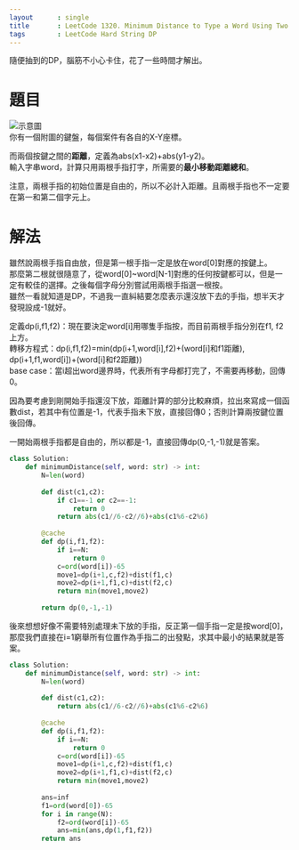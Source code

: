 ```yaml
--- 
layout      : single
title       : LeetCode 1320. Minimum Distance to Type a Word Using Two Fingers
tags        : LeetCode Hard String DP
---
```

隨便抽到的DP，腦筋不小心卡住，花了一些時間才解出。

# 題目
![示意圖](https://assets.leetcode.com/uploads/2020/01/02/leetcode_keyboard.png)  
你有一個附圖的鍵盤，每個案件有各自的X-Y座標。  

而兩個按鍵之間的**距離**，定義為abs(x1-x2)+abs(y1-y2)。  
輸入字串word，計算只用兩根手指打字，所需要的**最小移動距離總和**。  

注意，兩根手指的初始位置是自由的，所以不必計入距離。且兩根手指也不一定要在第一和第二個字元上。  

# 解法
雖然說兩根手指自由放，但是第一根手指一定是放在word[0]對應的按鍵上。  
那麼第二根就很隨意了，從word[0]\~word[N-1]對應的任何按鍵都可以，但是一定有較佳的選擇。之後每個字母分別嘗試用兩根手指選一根按。    
雖然一看就知道是DP，不過我一直糾結要怎麼表示還沒放下去的手指，想半天才發現設成-1就好。  

定義dp(i,f1,f2)：現在要決定word[i]用哪隻手指按，而目前兩根手指分別在f1, f2上方。  
轉移方程式：dp(i,f1,f2)=min(dp(i+1,word[i],f2)+(word[i]和f1距離), dp(i+1,f1,word[i])+(word[i]和f2距離))  
base case：當i超出word邊界時，代表所有字母都打完了，不需要再移動，回傳0。  

因為要考慮到剛開始手指還沒下放，距離計算的部分比較麻煩，拉出來寫成一個函數dist，若其中有位置是-1，代表手指未下放，直接回傳0；否則計算兩按鍵位置後回傳。  

一開始兩根手指都是自由的，所以都是-1，直接回傳dp(0,-1,-1)就是答案。  

```python
class Solution:
    def minimumDistance(self, word: str) -> int:
        N=len(word)
        
        def dist(c1,c2):
            if c1==-1 or c2==-1:
                return 0
            return abs(c1//6-c2//6)+abs(c1%6-c2%6)
        
        @cache
        def dp(i,f1,f2):
            if i==N:
                return 0
            c=ord(word[i])-65
            move1=dp(i+1,c,f2)+dist(f1,c)
            move2=dp(i+1,f1,c)+dist(f2,c)
            return min(move1,move2)
            
        return dp(0,-1,-1)
```

後來想想好像不需要特別處理未下放的手指，反正第一個手指一定是按word[0]，那麼我們直接在i=1窮舉所有位置作為手指二的出發點，求其中最小的結果就是答案。

```python
class Solution:
    def minimumDistance(self, word: str) -> int:
        N=len(word)
        
        def dist(c1,c2):
            return abs(c1//6-c2//6)+abs(c1%6-c2%6)
        
        @cache
        def dp(i,f1,f2):
            if i==N:
                return 0
            c=ord(word[i])-65
            move1=dp(i+1,c,f2)+dist(f1,c)
            move2=dp(i+1,f1,c)+dist(f2,c)
            return min(move1,move2)
        
        ans=inf
        f1=ord(word[0])-65
        for i in range(N):
            f2=ord(word[i])-65
            ans=min(ans,dp(1,f1,f2))
        return ans
```